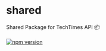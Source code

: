 # shared
Shared Package for TechTimes API 📦 <br /><br />
[![npm version](https://badge.fury.io/js/%40sitechtimes%2Fshared.svg)](https://badge.fury.io/js/%40sitechtimes%2Fshared)
